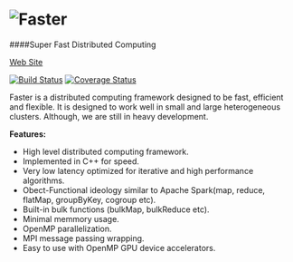 ![Faster](https://github.com/mtcs/faster/wiki/img/Logo.png)
======
####Super Fast Distributed Computing

[Web Site](http://mtcs.github.io/faster)

[![Build Status](https://travis-ci.org/mtcs/faster.svg?branch=dev%2Fmaster)](https://travis-ci.org/mtcs/faster)
[![Coverage Status](https://coveralls.io/repos/github/mtcs/faster/badge.svg?branch=master)](https://coveralls.io/github/mtcs/faster?branch=dev%2Fmaster)


Faster is a distributed computing framework designed to be fast, efficient and flexible. It is designed to work well in small and large heterogeneous clusters. Although, we are still in heavy development.

__Features:__

* High level distributed computing framework.
* Implemented in C++ for speed.
* Very low latency optimized for iterative and high performance algorithms.
* Obect-Functional ideology similar to Apache Spark(map, reduce, flatMap, groupByKey, cogroup etc).
* Built-in bulk functions (bulkMap, bulkReduce etc).
* Minimal memmory usage.
* OpenMP parallelization.
* MPI message passing wrapping.
* Easy to use with OpenMP GPU device accelerators.



